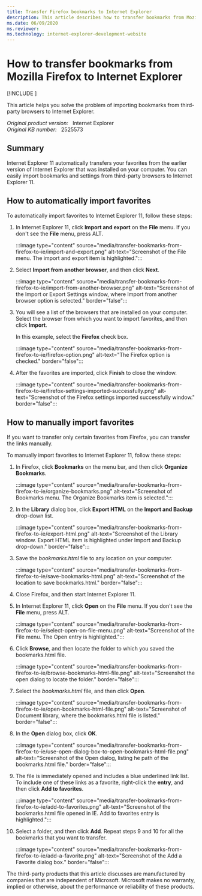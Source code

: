 ```yaml
---
title: Transfer Firefox bookmarks to Internet Explorer
description: This article describes how to transfer bookmarks from Mozilla Firefox to Internet Explorer .
ms.date: 06/09/2020
ms.reviewer: 
ms.technology: internet-explorer-development-website
---
```

# How to transfer bookmarks from Mozilla Firefox to Internet Explorer

[!INCLUDE [](../../../includes/browsers-important.md)]

This article helps you solve the problem of importing bookmarks from third-party browsers to Internet Explorer.

_Original product version:_ &nbsp; Internet Explorer  
_Original KB number:_ &nbsp; 2525573

## Summary

Internet Explorer 11 automatically transfers your favorites from the earlier version of Internet Explorer that was installed on your computer. You can easily import bookmarks and settings from third-party browsers to Internet Explorer 11.

## How to automatically import favorites

To automatically import favorites to Internet Explorer 11, follow these steps:

1. In Internet Explorer 11, click **Import and export** on the **File** menu. If you don't see the **File** menu, press ALT.

    :::image type="content" source="media/transfer-bookmarks-from-firefox-to-ie/import-and-export.png" alt-text="Screenshot of the File menu. The import and export item is highlighted.":::

2. Select **Import from another browser**, and then click **Next**.

    :::image type="content" source="media/transfer-bookmarks-from-firefox-to-ie/import-from-another-browser.png" alt-text="Screenshot of the Import or Export Settings window, where Import from another browser option is selected." border="false":::

3. You will see a list of the browsers that are installed on your computer. Select the browser from which you want to import favorites, and then click **Import**.

    In this example, select the **Firefox** check box.

    :::image type="content" source="media/transfer-bookmarks-from-firefox-to-ie/firefox-option.png" alt-text="The Firefox option is checked." border="false":::

4. After the favorites are imported, click **Finish** to close the window.

    :::image type="content" source="media/transfer-bookmarks-from-firefox-to-ie/firefox-settings-imported-successfully.png" alt-text="Screenshot of the Firefox settings imported successfully window." border="false":::

## How to manually import favorites

If you want to transfer only certain favorites from Firefox, you can transfer the links manually.

To manually import favorites to Internet Explorer 11, follow these steps:

1. In Firefox, click **Bookmarks** on the menu bar, and then click **Organize Bookmarks**.

    :::image type="content" source="media/transfer-bookmarks-from-firefox-to-ie/organize-bookmarks.png" alt-text="Screenshot of Bookmarks menu. The Organize Bookmarks item is selected.":::

2. In the **Library** dialog box, click **Export HTML** on the **Import and Backup** drop-down list.

    :::image type="content" source="media/transfer-bookmarks-from-firefox-to-ie/export-html.png" alt-text="Screenshot of the Library window. Export HTML item is highlighted under Import and Backup drop-down." border="false":::

3. Save the *bookmarks.html* file to any location on your computer.

    :::image type="content" source="media/transfer-bookmarks-from-firefox-to-ie/save-bookmarks-html.png" alt-text="Screenshot of the location to save bookmarks.html." border="false":::

4. Close Firefox, and then start Internet Explorer 11.
5. In Internet Explorer 11, click **Open** on the **File** menu. If you don't see the **File** menu, press ALT.

    :::image type="content" source="media/transfer-bookmarks-from-firefox-to-ie/select-open-on-file-menu.png" alt-text="Screenshot of the File menu. The Open entry is highlighted.":::

6. Click **Browse**, and then locate the folder to which you saved the bookmarks.html file.

    :::image type="content" source="media/transfer-bookmarks-from-firefox-to-ie/browse-bookmarks-html-file.png" alt-text="Screenshot the open dialog to locate the folder." border="false":::

7. Select the *bookmarks.html* file, and then click **Open**.

    :::image type="content" source="media/transfer-bookmarks-from-firefox-to-ie/open-bookmarks-html-file.png" alt-text="Screenshot of Document library, where the bookmarks.html file is listed." border="false":::

8. In the **Open** dialog box, click **OK**.

    :::image type="content" source="media/transfer-bookmarks-from-firefox-to-ie/use-open-dialog-box-to-open-bookmarks-html-file.png" alt-text="Screenshot of the Open dialog, listing he path of the bookmarks.html file." border="false":::

9. The file is immediately opened and includes a blue underlined link list. To include one of these links as a favorite, right-click the **entry**, and then click **Add to favorites**.

    :::image type="content" source="media/transfer-bookmarks-from-firefox-to-ie/add-to-favorites.png" alt-text="Screenshot of the bookmarks.html file opened in IE. Add to favorites entry is highlighted.":::

10. Select a folder, and then click **Add**. Repeat steps 9 and 10 for all the bookmarks that you want to transfer.

    :::image type="content" source="media/transfer-bookmarks-from-firefox-to-ie/add-a-favorite.png" alt-text="Screenshot of the Add a Favorite dialog box." border="false":::

The third-party products that this article discusses are manufactured by companies that are independent of Microsoft. Microsoft makes no warranty, implied or otherwise, about the performance or reliability of these products.
